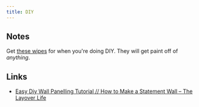 ```yaml
---
title: DIY
---
```


## Notes

Get [these wipes](https://www.diy.com/departments/big-wipes-scrub-clean-unscented-wipes-pack-of-40/36327_BQ.prd) for when you're doing DIY. They will get paint off of _anything_.

## Links

- [Easy Diy Wall Panelling Tutorial // How to Make a Statement Wall – The Layover Life](https://www.thelayoverlife.com/2020/04/29/diypaneltutorial/?utm_source=pocket_mylist)
